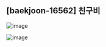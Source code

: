 ## [baekjoon-16562] 친구비

![image](https://user-images.githubusercontent.com/22045163/109410364-68ec9300-79dd-11eb-916e-bc9df2d89a23.png)

![image](https://user-images.githubusercontent.com/22045163/109410368-7570eb80-79dd-11eb-9d59-ee5474c1e572.png)
